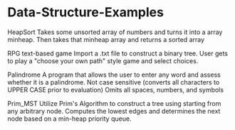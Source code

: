 # Data-Structure-Examples

HeapSort
Takes some unsorted array of numbers and turns it into a array minheap.
Then takes that minheap array and returns a sorted array

RPG text-based game
Import a .txt file to construct a binary tree. User gets to play a "choose your own path" style game and select choices.

Palindrome
A program that allows the user to enter any word and assess whether it is a palindrome.
Not case sensitive (converts all characters to UPPER CASE prior to evaluation)
Omits all spaces, numbers, and symbols

Prim_MST
Utilize Prim's Algorithm to construct a tree using starting from any arbitrary node.
Computes the lowest edges and determines the next node based on a min-heap priority queue.